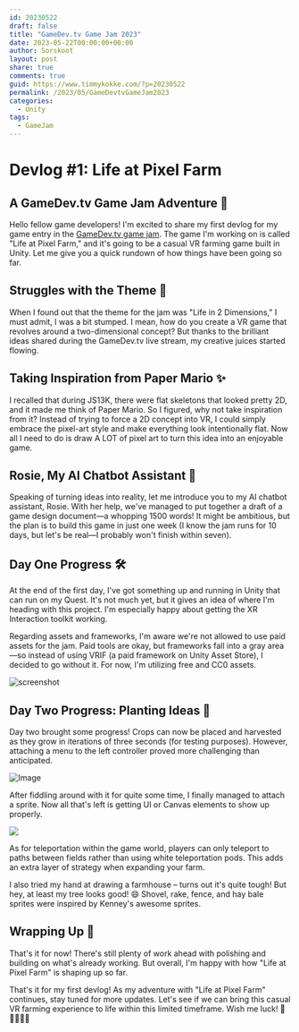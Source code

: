 ```yaml
---
id: 20230522
draft: false
title: "GameDev.tv Game Jam 2023"
date: 2023-05-22T00:00:00+00:00
author: Sorskoot
layout: post
share: true
comments: true
guid: https://www.timmykokke.com/?p=20230522
permalink: /2023/05/GameDevtvGameJam2023
categories:
  - Unity  
tags:
  - GameJam
---
```

# Devlog #1: Life at Pixel Farm 
## A GameDev.tv Game Jam Adventure 🌾

Hello fellow game developers! I'm excited to share my first devlog for my game entry in the [GameDev.tv game jam](https://itch.io/jam/gamedevtv-jam-2023). The game I'm working on is called "Life at Pixel Farm," and it's going to be a casual VR farming game built in Unity. Let me give you a quick rundown of how things have been going so far.

## Struggles with the Theme 🤔

When I found out that the theme for the jam was "Life in 2 Dimensions," I must admit, I was a bit stumped. I mean, how do you create a VR game that revolves around a two-dimensional concept? But thanks to the brilliant ideas shared during the GameDev.tv live stream, my creative juices started flowing.

## Taking Inspiration from Paper Mario ✨

I recalled that during JS13K, there were flat skeletons that looked pretty 2D, and it made me think of Paper Mario. So I figured, why not take inspiration from it? Instead of trying to force a 2D concept into VR, I could simply embrace the pixel-art style and make everything look intentionally flat. Now all I need to do is draw A LOT of pixel art to turn this idea into an enjoyable game.

## Rosie, My AI Chatbot Assistant 🤖

Speaking of turning ideas into reality, let me introduce you to my AI chatbot assistant, Rosie. With her help, we've managed to put together a draft of a game design document—a whopping 1500 words! It might be ambitious, but the plan is to build this game in just one week (I know the jam runs for 10 days, but let's be real—I probably won't finish within seven).

## Day One Progress 🛠️

At the end of the first day, I've got something up and running in Unity that can run on my Quest. It's not much yet, but it gives an idea of where I'm heading with this project. I'm especially happy about getting the XR Interaction toolkit working.

Regarding assets and frameworks, I'm aware we're not allowed to use paid assets for the jam. Paid tools are okay, but frameworks fall into a gray area—so instead of using VRIF (a paid framework on Unity Asset Store), I decided to go without it. For now, I'm utilizing free and CC0 assets.

![screenshot](https://media.discordapp.net/attachments/609322480489988107/1109598710851195040/image.png)

## Day Two Progress: Planting Ideas 🌱

Day two brought some progress! Crops can now be placed and harvested as they grow in iterations of three seconds (for testing purposes). However, attaching a menu to the left controller proved more challenging than anticipated.

![Image](https://media.discordapp.net/attachments/609322480489988107/1109960102166921236/image.png)

After fiddling around with it for quite some time, I finally managed to attach a sprite. Now all that's left is getting UI or Canvas elements to show up properly.

![](https://media.discordapp.net/attachments/609322480489988107/1109960955292557352/image.png)

As for teleportation within the game world, players can only teleport to paths between fields rather than using white teleportation pods. This adds an extra layer of strategy when expanding your farm.

I also tried my hand at drawing a farmhouse – turns out it's quite tough! But hey, at least my tree looks good! 😄 Shovel, rake, fence, and hay bale sprites were inspired by Kenney's awesome sprites.

## Wrapping Up 🚀

That's it for now! There's still plenty of work ahead with polishing and building on what's already working. But overall, I'm happy with how "Life at Pixel Farm" is shaping up so far.

That's it for my first devlog! As my adventure with "Life at Pixel Farm" continues, stay tuned for more updates. Let's see if we can bring this casual VR farming experience to life within this limited timeframe. Wish me luck! 🌱👩‍🌾👨‍🌾